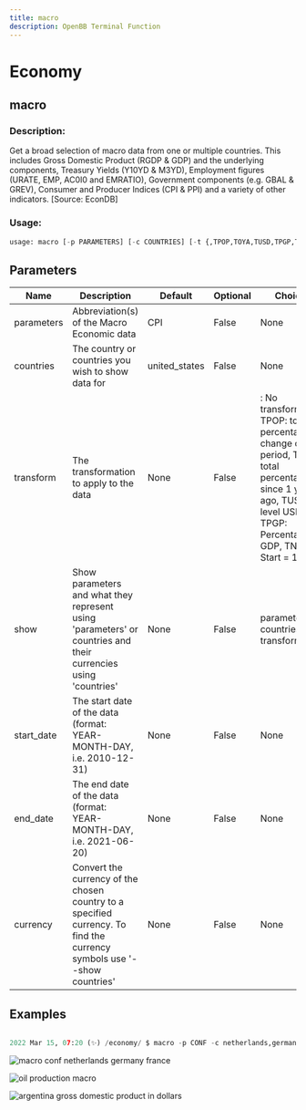 ```yaml
---
title: macro
description: OpenBB Terminal Function
---
```


# Economy

## macro

### Description: 

Get a broad selection of macro data from one or multiple countries. This includes Gross Domestic Product (RGDP & GDP) and the underlying components, Treasury Yields (Y10YD & M3YD), Employment figures (URATE, EMP, AC0I0 and EMRATIO), Government components (e.g. GBAL & GREV), Consumer and Producer Indices (CPI & PPI) and a variety of other indicators. [Source: EconDB]

### Usage: 
```python
usage: macro [-p PARAMETERS] [-c COUNTRIES] [-t {,TPOP,TOYA,TUSD,TPGP,TNOR}] [--show {parameters,countries,transform}] [-s START_DATE] [-e END_DATE] [--convert CURRENCY]
```

## Parameters

| Name | Description | Default | Optional | Choices |
| ---- | ----------- | ------- | -------- | ------- |
| parameters | Abbreviation(s) of the Macro Economic data | CPI | False | None |
| countries | The country or countries you wish to show data for | united_states | False | None |
| transform | The transformation to apply to the data | None | False | :  No transformation,  TPOP:  total percentage change on period,  TOYA:  total percentage since 1 year ago,  TUSD:  level USD,  TPGP:  Percentage of GDP,  TNOR:  Start = 100 |
| show | Show parameters and what they represent using 'parameters' or countries and their currencies using 'countries' | None | False | parameters, countries, transform |
| start_date | The start date of the data (format: YEAR-MONTH-DAY, i.e. 2010-12-31) | None | False | None |
| end_date | The end date of the data (format: YEAR-MONTH-DAY, i.e. 2021-06-20) | None | False | None |
| currency | Convert the currency of the chosen country to a specified currency. To find the currency symbols use '--show countries' | None | False | None |


## Examples

```python

2022 Mar 15, 07:20 (✨) /economy/ $ macro -p CONF -c netherlands,germany,france -s 2005-01-01 -e 2022-01-01

```

![macro conf netherlands germany france](https://user-images.githubusercontent.com/46355364/159249787-a030cd2c-0b29-4522-a1a9-db0245d55d9f.png)

![oil production macro](https://user-images.githubusercontent.com/46355364/159251277-9381cc0a-7efe-41ce-af93-41d832103a1e.png)

![argentina gross domestic product in dollars](https://user-images.githubusercontent.com/46355364/159253210-c7135b12-b04a-49e4-8896-d03e4c25f520.png)

